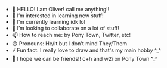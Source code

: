 - 👋 HELLO! I am Oliver! call me anything!!
- 👀 I’m interested in learning new stuff!
- 🌱 I’m currently learning idk lol
- 💞️ I’m looking to collaborate on a lot of stuff!
- 📫 How to reach me: by Pony Town, Twitter, etc!
- 😄 Pronouns: He/It but I don't mind They/Them
- ⚡ Fun fact: I really love to draw and that's my main hobby ^_^
- 🎉 I hope we can be friends!! c+h and w2i on Pony Town ^_^
<!--
JonahMarshKin/JonahMarshKin is a ✨ special ✨ repository because its `README.md` (this file) appears on your GitHub profile.
You can click the Preview link to take a look at your changes.
--->
